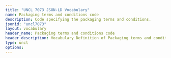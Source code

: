 ```yaml
---
title: "UNCL 7073 JSON-LD Vocabulary"
name: Packaging terms and conditions code
description: Code specifying the packaging terms and conditions.
jsonid: "uncl7073"
layout: vocabulary
header_name: Packaging terms and conditions code
header_description: Vocabulary Definition of Packaging terms and conditions code semantics in HTML format. JSON-LD format is available at [uncl7073.jsonld](/vocabulary/uncl7073.jsonld)
type: uncl
options:
---
```

